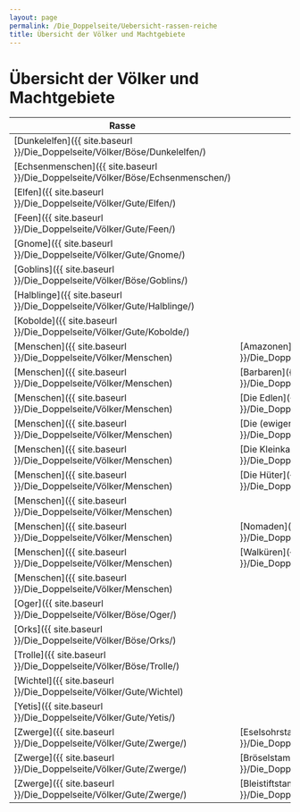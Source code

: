 ```yaml
---
layout: page
permalink: /Die_Doppelseite/Uebersicht-rassen-reiche
title: Übersicht der Völker und Machtgebiete
---
```


# Übersicht der Völker und Machtgebiete

<table>
<thead>
<tr><th>Rasse</th><th>Volk</th><th>Reich / Machtgebiet</th><th>Hauptstadt</th></tr>
</thead>
<tbody>
<tr><td>[Dunkelelfen]({{ site.baseurl }}/Die_Doppelseite/Völker/Böse/Dunkelelfen/)</td><td> </td><td>[Dar-Cor]({{ site.baseurl }}/Die_Doppelseite/Völker/Böse/Dunkelelfen/Darcor)</td><td>[Dar-Cid / Verlorenen Minen]({{ site.baseurl }}/Die_Doppelseite/Völker/Böse/Dunkelelfen/Darcid)</td></tr>
<tr><td>[Echsenmenschen]({{ site.baseurl }}/Die_Doppelseite/Völker/Böse/Echsenmenschen/)</td><td> </td><td>[Kraskia]({{ site.baseurl }}/Die_Doppelseite/Völker/Böse/Echsenmenschen/Kraskia)</td><td>[Karak]({{ site.baseurl }}/Die_Doppelseite/Völker/Böse/Echsenmenschen/Karak)</td></tr>
<tr><td>[Elfen]({{ site.baseurl }}/Die_Doppelseite/Völker/Gute/Elfen/)</td><td> </td><td>[Elbarion]({{ site.baseurl }}/Die_Doppelseite/Völker/Gute/Elfen/Elbarion)</td><td>[El-Cicadee]({{ site.baseurl }}/Die_Doppelseite/Völker/Gute/Elfen/Elfenstaedte)</td></tr>
<tr><td>[Feen]({{ site.baseurl }}/Die_Doppelseite/Völker/Gute/Feen/)</td><td> </td><td>[Färaa]({{ site.baseurl }}/Die_Doppelseite/Völker/Gute/Feen/Faeraa)</td><td>[Feyanor]({{ site.baseurl }}/Die_Doppelseite/Völker/Gute/Feen/Feyanor)</td></tr>
<tr><td>[Gnome]({{ site.baseurl }}/Die_Doppelseite/Völker/Gute/Gnome/)</td><td> </td><td>[Rhyllien]({{ site.baseurl }}/Die_Doppelseite/Völker/Gute/Gnome/Rhyllien)</td><td>[Zwei wandernde Hauptstädte]({{ site.baseurl }}/Die_Doppelseite/Völker/Gute/Gnome/Rhyllien)</td></tr>
<tr><td>[Goblins]({{ site.baseurl }}/Die_Doppelseite/Völker/Böse/Goblins/)</td><td> </td><td>[Schattenreich]({{ site.baseurl }}/Die_Doppelseite/Völker/Böse/Schattenreich/)</td><td>[Narr-Gohl]({{ site.baseurl }}/Die_Doppelseite/Völker/Böse/Goblins/Narrgohl)</td></tr>
<tr><td>[Halblinge]({{ site.baseurl }}/Die_Doppelseite/Völker/Gute/Halblinge/)</td><td> </td><td>[Idyllien]({{ site.baseurl }}/Die_Doppelseite/Völker/Gute/Halblinge/Idyllien)</td><td>[Frydia]({{ site.baseurl }}/Die_Doppelseite/Völker/Gute/Halblinge/Frydia)</td></tr>
<tr><td>[Kobolde]({{ site.baseurl }}/Die_Doppelseite/Völker/Gute/Kobolde/)</td><td> </td><td>[Atlantea]({{ site.baseurl }}/Die_Doppelseite/Völker/Gute/Kobolde/Atlantea)</td><td>[Atlantika]({{ site.baseurl }}/Die_Doppelseite/Völker/Gute/Kobolde/Atlantika)</td></tr>
<tr><td>[Menschen]({{ site.baseurl }}/Die_Doppelseite/Völker/Menschen)</td><td>[Amazonen]({{ site.baseurl }}/Die_Doppelseite/Völker/Menschen/Amazonen/)</td><td>[Amazonasien]({{ site.baseurl }}/Die_Doppelseite/Völker/Menschen/Amazonen/Amazonasien)</td><td>[Amazon]({{ site.baseurl }}/Die_Doppelseite/Völker/Menschen/Amazonen/Amazon)</td></tr>
<tr><td>[Menschen]({{ site.baseurl }}/Die_Doppelseite/Völker/Menschen)</td><td>[Barbaren]({{ site.baseurl }}/Die_Doppelseite/Völker/Menschen/Barbarischeunion/Barbaren)</td><td>[Barbarische Union]({{ site.baseurl }}/Die_Doppelseite/Völker/Menschen/Barbarischeunion/)</td><td>[Nonnebacken]({{ site.baseurl }}/Die_Doppelseite/Völker/Menschen/Barbarischeunion/Nonnebacken)</td></tr>
<tr><td>[Menschen]({{ site.baseurl }}/Die_Doppelseite/Völker/Menschen)</td><td>[Die Edlen]({{ site.baseurl }}/Die_Doppelseite/Völker/Menschen/Edle/)</td><td>[Erstes Kaiserreich]({{ site.baseurl }}/Die_Doppelseite/Völker/Menschen/Edle/Ersteskaiserreich)</td><td>[Wichtigste Stadt]({{ site.baseurl }}/Die_Doppelseite/Völker/Menschen/Edle/Wichtigstestadt)</td></tr>
<tr><td>[Menschen]({{ site.baseurl }}/Die_Doppelseite/Völker/Menschen)</td><td>[Die (ewigen) Zweiten]({{ site.baseurl }}/Die_Doppelseite/Völker/Menschen/Ewigezweiten/)</td><td>[Zweites Menschenreich]({{ site.baseurl }}/Die_Doppelseite/Völker/Menschen/Ewigezweiten/Zweitesmenschenreich)</td><td>[Legendäre Stadt]({{ site.baseurl }}/Die_Doppelseite/Völker/Menschen/Ewigezweiten/Legendaerestadt)</td></tr>
<tr><td>[Menschen]({{ site.baseurl }}/Die_Doppelseite/Völker/Menschen)</td><td>[Die Kleinkarierten]({{ site.baseurl }}/Die_Doppelseite/Völker/Menschen/Kleinkarierten/)</td><td>[Kleinkari]({{ site.baseurl }}/Die_Doppelseite/Völker/Menschen/Kleinkarierten/Kleinkari)</td><td>[Spitzendorf]({{ site.baseurl }}/Die_Doppelseite/Völker/Menschen/Kleinkarierten/Spitzendorf)</td></tr>
<tr><td>[Menschen]({{ site.baseurl }}/Die_Doppelseite/Völker/Menschen)</td><td>[Die Hüter]({{ site.baseurl }}/Die_Doppelseite/Völker/Menschen/Hueter/)</td><td>[Grenzreich]({{ site.baseurl }}/Die_Doppelseite/Völker/Menschen/Hueter/Grenzreich)</td><td>[Kirnstein]({{ site.baseurl }}/Die_Doppelseite/Völker/Menschen/Hueter/Kirnstein)</td></tr>
<tr><td>[Menschen]({{ site.baseurl }}/Die_Doppelseite/Völker/Menschen)</td><td> </td><td>[De-Murgon]({{ site.baseurl }}/Die_Doppelseite/Völker/Menschen/Demurgon/)</td><td>[Die Böse Festung]({{ site.baseurl }}/Die_Doppelseite/Völker/Menschen/Demurgon/Boesefestung)</td></tr>
<tr><td>[Menschen]({{ site.baseurl }}/Die_Doppelseite/Völker/Menschen)</td><td>[Nomaden]({{ site.baseurl }}/Die_Doppelseite/Völker/Menschen/Kuzduwueste/Nomaden)</td><td>[Kuzduwüste]({{ site.baseurl }}/Die_Doppelseite/Völker/Menschen/Kuzduwueste/)</td><td>[Roc Da Acucar]({{ site.baseurl }}/Die_Doppelseite/Völker/Menschen/Kuzduwueste/Rocdaacucar)</td></tr>
<tr><td>[Menschen]({{ site.baseurl }}/Die_Doppelseite/Völker/Menschen)</td><td>[Walküren]({{ site.baseurl }}/Die_Doppelseite/Völker/Menschen/Barbarischeunion/Walkueren)</td><td>[Barbarische Union]({{ site.baseurl }}/Die_Doppelseite/Völker/Menschen/Barbarischeunion/)</td><td>[Wallheim]({{ site.baseurl }}/Die_Doppelseite/Völker/Menschen/Barbarischeunion/Wallheim)</td></tr>
<tr><td>[Menschen]({{ site.baseurl }}/Die_Doppelseite/Völker/Menschen)</td><td> </td><td>[Wildlande]({{ site.baseurl }}/Die_Doppelseite/Völker/Menschen/Wildlande/)</td><td>[Kreuzstadt]({{ site.baseurl }}/Die_Doppelseite/Völker/Menschen/Wildlande/Kreuzstadt)</td></tr>
<tr><td>[Oger]({{ site.baseurl }}/Die_Doppelseite/Völker/Böse/Oger/)</td><td> </td><td>[Ogerkönigreiche]({{ site.baseurl }}/Die_Doppelseite/Völker/Böse/Oger/Ogersuempfe)</td><td>keine</td></tr>
<tr><td>[Orks]({{ site.baseurl }}/Die_Doppelseite/Völker/Böse/Orks/)</td><td> </td><td>[Schattenreich]({{ site.baseurl }}/Die_Doppelseite/Völker/Böse/Schattenreich/)</td><td>keine</td></tr>
<tr><td>[Trolle]({{ site.baseurl }}/Die_Doppelseite/Völker/Böse/Trolle/)</td><td> </td><td>[Trollberge]({{ site.baseurl }}/Die_Doppelseite/Völker/Böse/Trolle/Trollberge)</td><td>[Große Trollfestung]({{ site.baseurl }}/Die_Doppelseite/Völker/Böse/Trolle/Trollfestungen)</td></tr>
<tr><td>[Wichtel]({{ site.baseurl }}/Die_Doppelseite/Völker/Gute/Wichtel)</td><td> </td><td> </td><td>[Wichtelhausen]({{ site.baseurl }}/Die_Doppelseite/Völker/Gute/Wichtel/Wichtelhausen)</td></tr>
<tr><td>[Yetis]({{ site.baseurl }}/Die_Doppelseite/Völker/Gute/Yetis/)</td><td> </td><td>[Frosia]({{ site.baseurl }}/Die_Doppelseite/Völker/Gute/Yetis/Frosia)</td><td>[Froststadt]({{ site.baseurl }}/Die_Doppelseite/Völker/Gute/Yetis/Froststadt)</td></tr>
<tr><td>[Zwerge]({{ site.baseurl }}/Die_Doppelseite/Völker/Gute/Zwerge/)</td><td>[Eselsohrstamm]({{ site.baseurl }}/Die_Doppelseite/Völker/Gute/Zwerge/)</td><td>[Area 51]({{ site.baseurl }}/Die_Doppelseite/Völker/Gute/Zwerge/Area51)</td><td>[Eselshausen]({{ site.baseurl }}/Die_Doppelseite/Völker/Gute/Zwerge/Eselshausen)</td></tr>
<tr><td>[Zwerge]({{ site.baseurl }}/Die_Doppelseite/Völker/Gute/Zwerge/)</td><td>[Bröselstamm]({{ site.baseurl }}/Die_Doppelseite/Völker/Gute/Zwerge/)</td><td>[Bröselreich]({{ site.baseurl }}/Die_Doppelseite/Völker/Gute/Zwerge/Broeselreich)</td><td>[Brotzk]({{ site.baseurl }}/Die_Doppelseite/Völker/Gute/Zwerge/Brotzk)</td></tr>
<tr><td>[Zwerge]({{ site.baseurl }}/Die_Doppelseite/Völker/Gute/Zwerge/)</td><td>[Bleistiftstamm]({{ site.baseurl }}/Die_Doppelseite/Völker/Gute/Zwerge/)</td><td>[Kazhdum]({{ site.baseurl }}/Die_Doppelseite/Völker/Gute/Zwerge/Kazhdum)</td><td>[Bleistiftminen]({{ site.baseurl }}/Die_Doppelseite/Völker/Gute/Zwerge/Bleistiftminen)</td></tr>
</tbody>
</table>
